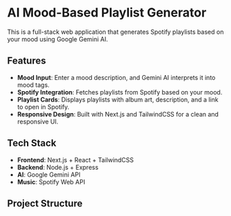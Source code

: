 # AI Mood-Based Playlist Generator

This is a full-stack web application that generates Spotify playlists based on your mood using Google Gemini AI.

## Features

- **Mood Input**: Enter a mood description, and Gemini AI interprets it into mood tags.
- **Spotify Integration**: Fetches playlists from Spotify based on your mood.
- **Playlist Cards**: Displays playlists with album art, description, and a link to open in Spotify.
- **Responsive Design**: Built with Next.js and TailwindCSS for a clean and responsive UI.

## Tech Stack

- **Frontend**: Next.js + React + TailwindCSS
- **Backend**: Node.js + Express
- **AI**: Google Gemini API
- **Music**: Spotify Web API

## Project Structure

